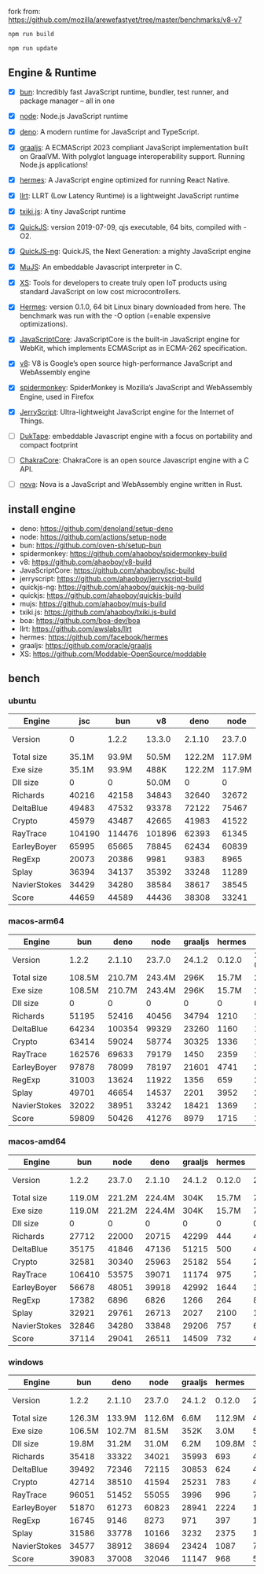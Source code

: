 fork from: https://github.com/mozilla/arewefastyet/tree/master/benchmarks/v8-v7

```bash
npm run build

npm run update
```

## Engine & Runtime

- [x] [bun](https://github.com/oven-sh/bun): Incredibly fast JavaScript runtime, bundler, test runner, and package manager – all in one
- [x] [node](https://github.com/nodejs/node): Node.js JavaScript runtime
- [x] [deno](https://github.com/denoland/deno): A modern runtime for JavaScript and TypeScript.
- [x] [graaljs](https://github.com/oracle/graaljs): A ECMAScript 2023 compliant JavaScript implementation built on GraalVM. With polyglot language interoperability support. Running Node.js applications!
- [x] [hermes](https://github.com/facebook/hermes): A JavaScript engine optimized for running React Native.
- [x] [llrt](https://github.com/awslabs/llrt): LLRT (Low Latency Runtime) is a lightweight JavaScript runtime
- [x] [txiki.js](https://github.com/saghul/txiki.js): A tiny JavaScript runtime
- [x] [QuickJS](https://bellard.org/quickjs/): version 2019-07-09, qjs executable, 64 bits, compiled with -O2.
- [x] [QuickJS-ng](https://github.com/quickjs-ng/quickjs): QuickJS, the Next Generation: a mighty JavaScript engine
- [x] [MuJS](https://github.com/ccxvii/mujs): An embeddable Javascript interpreter in C.
- [x] [XS](https://github.com/Moddable-OpenSource/moddable): Tools for developers to create truly open IoT products using standard JavaScript on low cost microcontrollers.
- [x] [Hermes](https://github.com/facebook/hermes): version 0.1.0, 64 bit Linux binary downloaded from here. The benchmark was run with the -O option (=enable expensive optimizations).
- [x] [JavaScriptCore](https://github.com/WebKit/webkit/tree/main/Source/JavaScriptCore): JavaScriptCore is the built-in JavaScript engine for WebKit, which implements ​ECMAScript as in ​ECMA-262 specification.
- [x] [v8](https://v8.dev/): V8 is Google’s open source high-performance JavaScript and WebAssembly engine
- [x] [spidermonkey](https://spidermonkey.dev/): SpiderMonkey is Mozilla’s JavaScript and WebAssembly Engine, used in Firefox
- [x] [JerryScript](https://github.com/jerryscript-project/jerryscript): Ultra-lightweight JavaScript engine for the Internet of Things.
- [ ] [DukTape](https://github.com/svaarala/duktape): embeddable Javascript engine with a focus on portability and compact footprint
- [ ] [ChakraCore](https://github.com/chakra-core/ChakraCore): ChakraCore is an open source Javascript engine with a C API.
- [ ] [nova](https://github.com/trynova/nova): Nova is a JavaScript and WebAssembly engine written in Rust.


## install engine

- deno: https://github.com/denoland/setup-deno
- node: https://github.com/actions/setup-node
- bun: https://github.com/oven-sh/setup-bun
- spidermonkey: https://github.com/ahaoboy/spidermonkey-build
- v8: https://github.com/ahaoboy/v8-build
- JavaScriptCore: https://github.com/ahaoboy/jsc-build
- jerryscript: https://github.com/ahaoboy/jerryscript-build
- quickjs-ng: https://github.com/ahaoboy/quickjs-ng-build
- quickjs: https://github.com/ahaoboy/quickjs-build
- mujs: https://github.com/ahaoboy/mujs-build
- txiki.js: https://github.com/ahaoboy/txiki.js-build
- boa: https://github.com/boa-dev/boa
- llrt: https://github.com/awslabs/llrt
- hermes: https://github.com/facebook/hermes
- graaljs: https://github.com/oracle/graaljs
- XS: https://github.com/Moddable-OpenSource/moddable


## bench

### ubuntu
| Engine | jsc | bun | v8 | deno | node | spidermonkey | graaljs | hermes | llrt | qjs | tjs | qjs(ng) | mujs | xst | boa | jerry |
| --- | --- | --- | --- | --- | --- | --- | --- | --- | --- | --- | --- | --- | --- | --- | --- | --- |
| Version | 0 | 1.2.2 | 13.3.0 | 2.1.10 | 23.7.0 | 134.0 | 24.1.2 | 0.12.0 | 0.5.1-beta | 2024-02-14 | 24.12.0 | 0.8.0 | 1.3.5 | 16.8.1 | 0.20.0 | 3.0.0 |
| Total size | 35.1M | 93.9M | 50.5M | 122.2M | 117.9M | 296.3M | 1.1M | 36.0M | 11.9M | 4.7M | 5.2M | 2.1M | 412K | 2.2M | 27.0M | 456K |
| Exe size | 35.1M | 93.9M | 488K | 122.2M | 117.9M | 296.3M | 1.1M | 36.0M | 11.9M | 4.7M | 5.2M | 2.1M | 412K | 2.2M | 27.0M | 456K |
| Dll size | 0 | 0 | 50.0M | 0 | 0 | 0 | 0 | 0 | 0 | 0 | 0 | 0 | 0 | 0 | 0 | 0 |
| Richards | 40216 | 42158 | 34843 | 32640 | 32672 | 13252 | 34126 | 1107 | 790 | 698 | 709 | 635 | 224 | 84.3 | 60.4 | 265 |
| DeltaBlue | 49483 | 47532 | 93378 | 72122 | 75467 | 12721 | 26421 | 1042 | 707 | 672 | 666 | 606 | 320 | 154 | 54.5 | 281 |
| Crypto | 45979 | 43487 | 42665 | 41983 | 41522 | 17632 | 12825 | 1360 | 673 | 772 | 583 | 374 | 182 | 292 | 78.5 | 301 |
| RayTrace | 104190 | 114476 | 101896 | 62393 | 61345 | 27574 | 6848 | 1545 | 1164 | 922 | 1080 | 708 | 379 | 458 | 162 | 353 |
| EarleyBoyer | 65995 | 65665 | 78845 | 62434 | 60839 | 37260 | 21263 | 3379 | 1967 | 1444 | 1723 | 1206 | 413 | 304 | 186 | 0 |
| RegExp | 20073 | 20386 | 9981 | 9383 | 8965 | 8504 | 809 | 547 | 196 | 233 | 227 | 179 | 193 | 94.2 | 48.6 | 0 |
| Splay | 36394 | 34137 | 35392 | 33248 | 11289 | 21595 | 2212 | 3346 | 1667 | 1693 | 1844 | 1081 | 1083 | 361 | 208 | 0 |
| NavierStokes | 34429 | 34280 | 38584 | 38617 | 38545 | 22002 | 21370 | 1814 | 1149 | 1363 | 949 | 964 | 480 | 771 | 172 | 0 |
| Score | 44659 | 44589 | 44436 | 38308 | 33241 | 18256 | 9464 | 1511 | 868 | 845 | 820 | 624 | 346 | 247 | 104 | 0 |
### macos-arm64
| Engine | bun | deno | node | graaljs | hermes | qjs | qjs(ng) | llrt | tjs | mujs | xst | boa | jerry |
| --- | --- | --- | --- | --- | --- | --- | --- | --- | --- | --- | --- | --- | --- |
| Version | 1.2.2 | 2.1.10 | 23.7.0 | 24.1.2 | 0.12.0 | 2024-02-14 | 0.8.0 | 0.5.1-beta | 24.12.0 | 1.3.5 | 16.8.1 | 0.20.0 | 3.0.0 |
| Total size | 108.5M | 210.7M | 243.4M | 296K | 15.7M | 2.1M | 4.1M | 24.1M | 7.5M | 864K | 3.3M | 50.7M | 1.1M |
| Exe size | 108.5M | 210.7M | 243.4M | 296K | 15.7M | 2.1M | 4.1M | 24.1M | 7.5M | 864K | 3.3M | 50.7M | 1.1M |
| Dll size | 0 | 0 | 0 | 0 | 0 | 0 | 0 | 0 | 0 | 0 | 0 | 0 | 0 |
| Richards | 51195 | 52416 | 40456 | 34794 | 1210 | 1082 | 1280 | 832 | 582 | 347 | 99.6 | 25.1 | 201 |
| DeltaBlue | 64234 | 100354 | 99329 | 23260 | 1160 | 1117 | 1129 | 846 | 632 | 555 | 209 | 22.1 | 204 |
| Crypto | 63414 | 59024 | 58774 | 30325 | 1336 | 1318 | 1111 | 597 | 522 | 284 | 492 | 34.9 | 256 |
| RayTrace | 162576 | 69633 | 79179 | 1450 | 2359 | 1212 | 1390 | 1209 | 1015 | 1008 | 702 | 68.5 | 326 |
| EarleyBoyer | 97878 | 78099 | 78197 | 21601 | 4741 | 2274 | 2296 | 1787 | 1651 | 1122 | 432 | 80.1 | 0 |
| RegExp | 31003 | 13624 | 11922 | 1356 | 659 | 281 | 243 | 135 | 168 | 335 | 282 | 31.2 | 0 |
| Splay | 49701 | 46654 | 14537 | 2201 | 3952 | 2524 | 2003 | 1936 | 1950 | 1237 | 389 | 141 | 0 |
| NavierStokes | 32022 | 38951 | 33242 | 18421 | 1369 | 2555 | 1986 | 997 | 955 | 789 | 1532 | 76.4 | 0 |
| Score | 59809 | 50426 | 41276 | 8979 | 1715 | 1296 | 1221 | 835 | 750 | 614 | 389 | 49.5 | 0 |
### macos-amd64
| Engine | bun | node | deno | graaljs | hermes | tjs | llrt | qjs | qjs(ng) | xst | mujs | boa | jerry |
| --- | --- | --- | --- | --- | --- | --- | --- | --- | --- | --- | --- | --- | --- |
| Version | 1.2.2 | 23.7.0 | 2.1.10 | 24.1.2 | 0.12.0 | 24.12.0 | 0.5.1-beta | 2024-02-14 | 0.8.0 | 16.8.1 | 1.3.5 | 0.20.0 | 3.0.0 |
| Total size | 119.0M | 221.2M | 224.4M | 304K | 15.7M | 7.5M | 24.1M | 2.3M | 4.1M | 3.3M | 888K | 50.7M | 1.1M |
| Exe size | 119.0M | 221.2M | 224.4M | 304K | 15.7M | 7.5M | 24.1M | 2.3M | 4.1M | 3.3M | 888K | 50.7M | 1.1M |
| Dll size | 0 | 0 | 0 | 0 | 0 | 0 | 0 | 0 | 0 | 0 | 0 | 0 | 0 |
| Richards | 27712 | 22000 | 20715 | 42299 | 444 | 428 | 392 | 420 | 465 | 82 | 140 | 23.4 | 111 |
| DeltaBlue | 35175 | 41846 | 47136 | 51215 | 500 | 469 | 431 | 462 | 494 | 137 | 200 | 21.7 | 128 |
| Crypto | 32581 | 30340 | 25963 | 25182 | 554 | 259 | 256 | 313 | 294 | 173 | 110 | 38.8 | 139 |
| RayTrace | 106410 | 53575 | 39071 | 11174 | 975 | 720 | 740 | 391 | 477 | 382 | 329 | 75.1 | 217 |
| EarleyBoyer | 56678 | 48051 | 39918 | 42992 | 1644 | 1066 | 1173 | 806 | 882 | 296 | 357 | 84.6 | 0 |
| RegExp | 17382 | 6896 | 6826 | 1266 | 264 | 89.5 | 90 | 80.9 | 77.6 | 122 | 99.3 | 22.4 | 0 |
| Splay | 32921 | 29761 | 26713 | 2027 | 2100 | 1243 | 1437 | 879 | 838 | 266 | 273 | 136 | 0 |
| NavierStokes | 32846 | 34280 | 33848 | 29206 | 757 | 604 | 505 | 805 | 598 | 439 | 246 | 71.5 | 0 |
| Score | 37114 | 29041 | 26511 | 14509 | 732 | 477 | 472 | 427 | 427 | 205 | 198 | 47.8 | 0 |
### windows
| Engine | bun | deno | node | graaljs | hermes | tjs | llrt | qjs(ng) | mujs | boa | xst |
| --- | --- | --- | --- | --- | --- | --- | --- | --- | --- | --- | --- |
| Version | 1.2.2 | 2.1.10 | 23.7.0 | 24.1.2 | 0.12.0 | 24.12.0 | 0.5.1-beta | 0.8.0 | 1.3.5 | 0.20.0 | 0 |
| Total size | 126.3M | 133.9M | 112.6M | 6.6M | 112.9M | 44.1M | 41.9M | 9.0M | 7.5M | 42.4M | 5.9M |
| Exe size | 106.5M | 102.7M | 81.5M | 352K | 3.0M | 5.7M | 12.7M | 1.7M | 664K | 27.4M | 1.3M |
| Dll size | 19.8M | 31.2M | 31.0M | 6.2M | 109.8M | 38.4M | 29.1M | 7.3M | 6.9M | 15.0M | 4.7M |
| Richards | 35418 | 33322 | 34021 | 35993 | 693 | 445 | 427 | 437 | 226 | 49.3 | 0 |
| DeltaBlue | 39492 | 72346 | 72115 | 30853 | 624 | 403 | 369 | 390 | 317 | 41.9 | 0 |
| Crypto | 42714 | 38510 | 41594 | 25231 | 783 | 420 | 417 | 373 | 183 | 75.5 | 0 |
| RayTrace | 96051 | 51452 | 55055 | 3996 | 996 | 740 | 611 | 565 | 419 | 131 | 0 |
| EarleyBoyer | 51870 | 61273 | 60823 | 28941 | 2224 | 1108 | 988 | 963 | 505 | 137 | 0 |
| RegExp | 16745 | 9146 | 8273 | 971 | 397 | 195 | 184 | 187 | 195 | 42.6 | 0 |
| Splay | 31586 | 33778 | 10166 | 3232 | 2375 | 1402 | 1017 | 978 | 1140 | 169 | 0 |
| NavierStokes | 34577 | 38912 | 38694 | 23424 | 1087 | 738 | 714 | 651 | 505 | 167 | 0 |
| Score | 39083 | 37008 | 32046 | 11147 | 968 | 578 | 519 | 503 | 364 | 87.3 | 0 |
